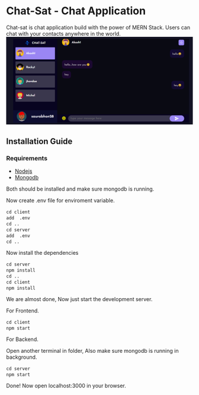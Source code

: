# Chat-Sat - Chat Application 
Chat-sat is chat application build with the power of MERN Stack. Users can chat with your contacts anywhere in the world.
![Alt text](screenshots/chat_dashboard.png)

## Installation Guide

### Requirements
- [Nodejs](https://nodejs.org/en/download)
- [Mongodb](https://www.mongodb.com/docs/manual/administration/install-community/)

Both should be installed and make sure mongodb is running.


Now create .env file for enviroment variable.

```shell
cd client
add  .env
cd ..
cd server
add  .env
cd ..
```

Now install the dependencies
```shell
cd server
npm install
cd ..
cd client
npm install
```
We are almost done, Now just start the development server.

For Frontend.
```shell
cd client
npm start
```
For Backend.

Open another terminal in folder, Also make sure mongodb is running in background.
```shell
cd server
npm start
```

Done! Now open localhost:3000 in your browser.

